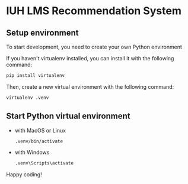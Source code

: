 # IUH LMS Recommendation System

## Setup environment

To start development, you need to create your own Python environment

If you haven't virtualenv installed, you can install it with the following command:

```bash
pip install virtualenv
```

Then, create a new virtual environment with the following command:

```bash
virtualenv .venv
```

## Start Python virtual environment

- with MacOS or Linux

    ```bash
    .venv/bin/activate
    ```

- with Windows

    ```bash
    .venv\Scripts\activate
    ```

Happy coding!
